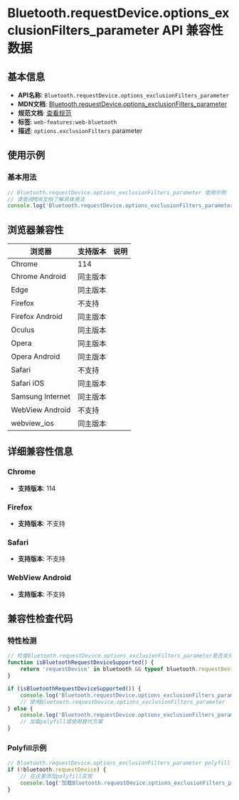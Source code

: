 # Bluetooth.requestDevice.options_exclusionFilters_parameter API 兼容性数据

## 基本信息

- **API名称**: `Bluetooth.requestDevice.options_exclusionFilters_parameter`
- **MDN文档**: [Bluetooth.requestDevice.options_exclusionFilters_parameter](https://developer.mozilla.org/docs/Web/API/Bluetooth/requestDevice)
- **规范文档**: [查看规范](https://webbluetoothcg.github.io/web-bluetooth/#dom-requestdeviceoptions-exclusionfilters)
- **标签**: `web-features:web-bluetooth`
- **描述**: `options.exclusionFilters` parameter

## 使用示例

### 基本用法

```javascript
// Bluetooth.requestDevice.options_exclusionFilters_parameter 使用示例
// 请查阅MDN文档了解具体用法
console.log('Bluetooth.requestDevice.options_exclusionFilters_parameter API');
```

## 浏览器兼容性

| 浏览器 | 支持版本 | 说明 |
|--------|----------|------|
| Chrome | 114 |  |
| Chrome Android | 同主版本 |  |
| Edge | 同主版本 |  |
| Firefox | 不支持 |  |
| Firefox Android | 同主版本 |  |
| Oculus | 同主版本 |  |
| Opera | 同主版本 |  |
| Opera Android | 同主版本 |  |
| Safari | 不支持 |  |
| Safari iOS | 同主版本 |  |
| Samsung Internet | 同主版本 |  |
| WebView Android | 不支持 |  |
| webview_ios | 同主版本 |  |

## 详细兼容性信息

### Chrome

- **支持版本**: 114

### Firefox

- **支持版本**: 不支持

### Safari

- **支持版本**: 不支持

### WebView Android

- **支持版本**: 不支持

## 兼容性检查代码

### 特性检测

```javascript
// 检查Bluetooth.requestDevice.options_exclusionFilters_parameter是否支持
function isBluetoothRequestDeviceSupported() {
    return 'requestDevice' in bluetooth && typeof bluetooth.requestDevice === 'function';
}

if (isBluetoothRequestDeviceSupported()) {
    console.log('Bluetooth.requestDevice.options_exclusionFilters_parameter 支持');
    // 使用Bluetooth.requestDevice.options_exclusionFilters_parameter
} else {
    console.log('Bluetooth.requestDevice.options_exclusionFilters_parameter 不支持，需要polyfill');
    // 加载polyfill或使用替代方案
}
```

### Polyfill示例

```javascript
// Bluetooth.requestDevice.options_exclusionFilters_parameter polyfill
if (!bluetooth.requestDevice) {
    // 在这里添加polyfill实现
    console.log('加载Bluetooth.requestDevice.options_exclusionFilters_parameter polyfill');
}
```

